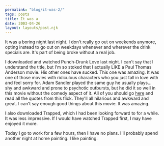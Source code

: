 ```yaml
---
permalink: "blog/it-was-2/"
tags: posts
title: It was a
date: 2003-04-26
layout: layouts/post.njk
---
```


It was a boring night last night. I don't really go out on weekends anymore, opting instead to go out on weekdays whenever and wherever the drink specials are. It's part of being broke without a real job. 

I downloaded and watched Punch-Drunk Love last night. I can't say that I understand the title, but I'm so stoked that I actually LIKE a Paul Thomas Anderson movie. His other ones have sucked. This one was amazing. It was one of those movies with ridiculous characters who you just fall in love with and feel sorry for. Adam Sandler played the same guy he usually plays... shy and awkward and prone to psychotic outbursts, but he did it so well in this movie without the comedy aspect of it. All of you should go [here][1] and read all the quotes from this flick. They'll all hilarious and awkward and great. I can't say enough good things about this movie. It was amazing.

I also downloaded Trapped, which I had been looking forward to for a while. It was less impressive. If I would have watched Trapped first, I may have enjoyed it more.

Today I go to work for a few hours, then I have no plans. I'll probably spend another night at home painting. I like painting.

 [1]: http://us.imdb.com/Quotes?0272338